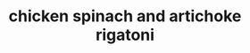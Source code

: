 ---
servings: 4 servings
notes:
directions: |-
  * In a large pot of salted boiling water, cook pasta
  * Drain, reserving 1 cup pasta water, and return to pot
  * Meanwhile in a large skillet over medium heat, heat oil
  * Add garlic and spinach and cook until wilted (3 minutes)
  * Then add artichokes and cook until heated through
  * Set aside
  * Add chicken to skillet and season with salt and pepper
  * Cook until golden and cooked through, 6 minutes per side
  * Set aside
  * To skillet, add butter and let melt
  * Add flour and whisk until combined
  * Then add chicken broth, milk, and cheese
  * Season with salt and pepper
  * Return cooked pasta to skillet and toss with sauce until coated
  * Add spinach and artichokes and toss until combined
  * Garnish with parm and serve
ingredients: |-
  * 12 oz. pasta
  * 1 tbsp. extra-virgin olive oil
  * 2 cloves garlic (minced)
  * 3 c. baby spinach
  * 1 15-oz. can artichoke hearts (quartered)
  * 1 lb. boneless skinless chicken breasts
  * kosher salt
  * freshly ground black pepper
  * 3 tbsp. butter
  * 2 tbsp. all-purpose flour
  * 1/2 c. low-sodium chicken broth
  * 1/2 c. milk
  * 1 c. shredded mozzarella
  * 1/4 c. shredded parmesan (plus more for garnish)
rating: 4
ease: easy
category: main course
href: 'https://www.delish.com/cooking/recipe-ideas/recipes/a46527/chicken-spinach-and-artichoke-rigatoni-recipe/'
totalTime: 25 min
cookTime: 15 min
prepTime: 10 min
title: chicken spinach and artichoke rigatoni
path: /chicken-spinach-and-artichoke-rigatoni
---